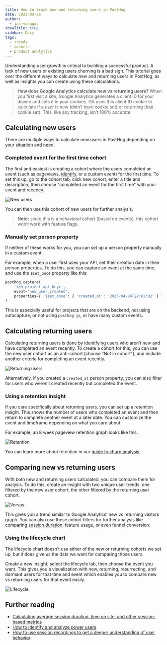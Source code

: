 ```yaml
---
title: How to track new and returning users in PostHog
date: 2023-04-26
author:
  - ian-vanagas
showTitle: true
sidebar: Docs
tags:
  - trends
  - cohorts
  - product analytics
---
```


Understanding user growth is critical to building a successful product. A lack of new users or existing users churning is a bad sign. This tutorial goes over the different ways to calculate new and returning users in PostHog, as well as insights you can create using these calculations.

> **How does Google Analytics calculate new vs returning users?** When you first visit a site, Google Analytics generates a client ID for your device and sets it in your cookies. GA uses this client ID cookie to calculate if a user is new (didn’t have cookie set) or returning (had cookie set). This, like any tracking, isn’t 100% accurate.

## Calculating new users

There are multiple ways to calculate new users in PostHog depending on your situation and need.

### Completed event for the first time cohort

The first and easiest is creating a cohort where the users completed an event (such as pageviews, [identify](/docs/data/identify), or a custom event) for the first time. To set this up, go to the cohort tab, click new cohort, enter a title and description, then choose "completed an event for the first time" with your event and recency. 

![New users](https://res.cloudinary.com/dmukukwp6/image/upload/v1710055416/posthog.com/contents/images/tutorials/track-new-returning-users/new.png)

You can then use this cohort of new users for further analysis.

> **Note:** since this is a behavioral cohort (based on events), this cohort won’t work with feature flags.

### Manually set person property

If neither of these works for you, you can set up a person property manually in a custom event. 

For example, when a user first uses your API, set their creation date in their person properties. To do this, you can capture an event at the same time, and use the `$set_once` property like this:

```python
posthog.capture(
    '<ph_project_api_key>',
    event='new_user_created',
    properties={ '$set_once': { 'created_at': '2023-04-24T22:02:02' } }
)
```

This is especially useful for projects that are on the backend, not using autocapture, or not using `posthog-js`, or have many custom events. 

## Calculating returning users

Calculating returning users is done by identifying users who aren’t new and have completed an event recently. To create a cohort for this, you can use the new user cohort as an anti-cohort (choose "Not in cohort"), and include another criteria for completing an event recently.

![Returning users](https://res.cloudinary.com/dmukukwp6/image/upload/v1710055416/posthog.com/contents/images/tutorials/track-new-returning-users/returning.png)

Alternatively, if you created a `created_at` person property, you can also filter for users who weren’t created recently but completed the event. 

<PostHogAICTA question="How many returning users viewed a page in the last 7 days?" />

### Using a retention insight

If you care specifically about returning users, you can set up a retention insight. This shows the number of users who completed an event and then return to complete another event at a later date. You can customize the event and timeframe depending on what you care about.

For example, an 8 week pageview retention graph looks like this:

![Retention](https://res.cloudinary.com/dmukukwp6/image/upload/v1710055416/posthog.com/contents/images/tutorials/track-new-returning-users/retention.png)

You can learn more about retention in our [guide to churn analysis](/blog/customer-churn-analysis-guide).

## Comparing new vs returning users

With both new and returning users calculated, you can compare them for analysis. To do this, create an insight with two unique user trends: one filtered by the new user cohort, the other filtered by the returning user cohort. 

![Versus](https://res.cloudinary.com/dmukukwp6/image/upload/v1710055416/posthog.com/contents/images/tutorials/track-new-returning-users/versus.png)

This gives you a trend similar to Google Analytics’ new vs returning visitors graph. You can also use these cohort filters for further analysis like comparing [session duration](/tutorials/session-metrics), feature usage, or even funnel conversion.

### Using the lifecycle chart

The lifecycle chart doesn’t use either of the new or returning cohorts we set up, but it does give us the data we want for comparing those users. 

Create a new insight, select the lifecycle tab, then  choose the event you want. This gives you a visualization with new, returning, resurrecting, and dormant users for that time and event which enables you to compare new vs returning users for that event easily.

![Lifecycle](https://res.cloudinary.com/dmukukwp6/image/upload/v1710055416/posthog.com/contents/images/tutorials/track-new-returning-users/lifecycle.png)

## Further reading

- [Calculating average session duration, time on site, and other session-based metrics](/tutorials/session-metrics)
- [How to identify and analyze power users](/tutorials/power-users)
- [How to use session recordings to get a deeper understanding of user behavior](/tutorials/explore-insights-session-recordings)

<NewsletterForm />